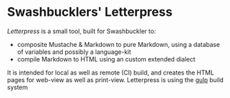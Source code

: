 # Swashbucklers' Letterpress

*Letterpress* is a small tool, built for Swashbuckler to:

- composite Mustache & Markdown to pure Markdown, using a database of variables and possibly a language-kit
- compile Markdown to HTML using an custom extended dialect

It is intended for local as well as remote (CI) build, and creates the HTML pages for web-view as well as print-view.
Letterpress is using the [gulp](http://gulpjs.com/) build system